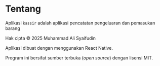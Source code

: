 # Tentang

Aplikasi `kassir` adalah aplikasi pencatatan pengeluaran dan pemasukan barang

Hak cipta © 2025 Muhammad Ali Syaifudin

Aplikasi dibuat dengan menggunakan React Native.

Program ini bersifat sumber terbuka (_open source_) dengan lisensi MIT.
